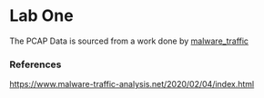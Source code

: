 # Lab One

The PCAP Data is sourced from a work done by [malware_traffic](https://twitter.com/malware_traffic)

### References

https://www.malware-traffic-analysis.net/2020/02/04/index.html
